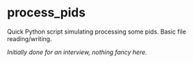 # process_pids

Quick Python script simulating processing some pids. Basic file reading/writing.

_Initially done for an interview, nothing fancy here._
